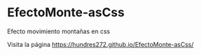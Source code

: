 # EfectoMonte-asCss
Efecto movimiento montañas en css

Visita la página
https://hundres272.github.io/EfectoMonte-asCss/
